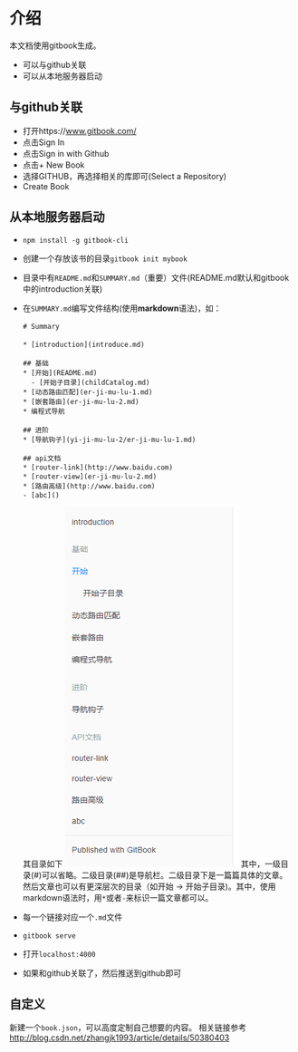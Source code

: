 # 介绍 

本文档使用gitbook生成。

- 可以与github关联
- 可以从本地服务器启动

## 与github关联
- 打开https://www.gitbook.com/
- 点击Sign In 
- 点击Sign in with Github
- 点击\+ New Book
- 选择GITHUB，再选择相关的库即可(Select a Repository)
- Create Book

## 从本地服务器启动
- `npm install -g gitbook-cli`
- 创建一个存放该书的目录`gitbook init mybook`
- 目录中有`README.md`和`SUMMARY.md`（重要）文件(README.md默认和gitbook中的introduction关联)
- 在`SUMMARY.md`编写文件结构(使用**markdown**语法)，如：
    ```
    # Summary

    * [introduction](introduce.md)

    ## 基础
    * [开始](README.md)
      - [开始子目录](childCatalog.md)
    * [动态路由匹配](er-ji-mu-lu-1.md)
    * [嵌套路由](er-ji-mu-lu-2.md)
    * 编程式导航

    ## 进阶
    * [导航钩子](yi-ji-mu-lu-2/er-ji-mu-lu-1.md)

    ## api文档
    * [router-link](http://www.baidu.com)
    * [router-view](er-ji-mu-lu-2.md)
    * [路由高级](http://www.baidu.com)
    - [abc]()

    ```
    其目录如下
    ![](./content.png)
    其中，一级目录(#)可以省略。二级目录(##)是导航栏。二级目录下是一篇篇具体的文章。然后文章也可以有更深层次的目录（如开始 -> 开始子目录)。其中，使用markdown语法时，用`*`或者`-`来标识一篇文章都可以。

-  每一个链接对应一个`.md`文件
- `gitbook serve`
- 打开`localhost:4000`
- 如果和github关联了，然后推送到github即可

## 自定义
新建一个`book.json`，可以高度定制自己想要的内容。
相关链接参考 http://blog.csdn.net/zhangjk1993/article/details/50380403
